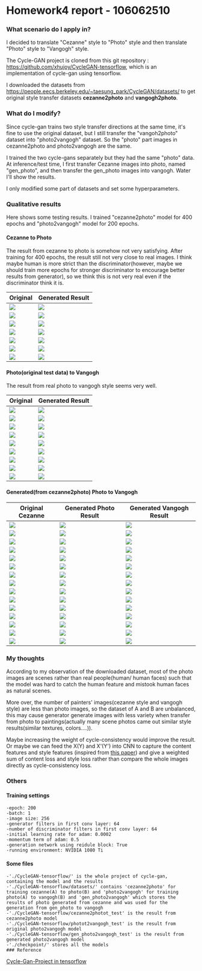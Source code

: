 # Homework4 report  - 106062510
### What scenario do I apply in?
I decided to translate "Cezanne" style to "Photo" style and then translate "Photo" style to "Vangogh" style.

The Cycle-GAN project is cloned from this git repository : https://github.com/xhujoy/CycleGAN-tensorflow, which is an implementation of cycle-gan using tensorflow.

I downloaded the datasets from https://people.eecs.berkeley.edu/~taesung_park/CycleGAN/datasets/ to get original style transfer datasets <b>cezanne2photo</b> and <b>vangogh2photo</b>. 
### What do I modify? 
Since cycle-gan trains two style transfer directions at the same time, it's fine to use the original dataset, but I still transfer the "vangoh2photo" dataset into "photo2vangogh" dataset. So the "photo" part images in cezanne2photo and photo2vangogh are the same.

I trained the two cycle-gans separately but they had the same "photo" data. At inference/test time, I first transfer Cezanne images into photo, named "gen_photo", and then transfer the gen_photo images into vangogh. Water I'll show the results.

I only modified some part of datasets and set some hyperparameters.
### Qualitative results
Here shows some testing results. I trained "cezanne2photo" model for 400 epochs and "photo2vangogh" model for 200 epochs.

#### Cezanne to Photo
The result from cezanne to photo is somehow not very satisfying. After training for 400 epochs, the result still not very close to real images. I think maybe human is more strict than the discriminator(however, maybe we should train more epochs for stronger discriminator to encourage better results from generator), so we think this is not very real even if the discriminator think it is.


Original | Generated Result
----------|----------
<img src='./CycleGAN-tensorflow/datasets/cezanne2photo/testA/00420.jpg'> | <img src='./CycleGAN-tensorflow/cezanne2photo_test/AtoB_00420.jpg'>
<img src='./CycleGAN-tensorflow/datasets/cezanne2photo/testA/00110.jpg'> | <img src='./CycleGAN-tensorflow/cezanne2photo_test/AtoB_00110.jpg'>
<img src='./CycleGAN-tensorflow/datasets/cezanne2photo/testA/00100.jpg'> | <img src='./CycleGAN-tensorflow/cezanne2photo_test/AtoB_00100.jpg'>
<img src='./CycleGAN-tensorflow/datasets/cezanne2photo/testA/00410.jpg'> | <img src='./CycleGAN-tensorflow/cezanne2photo_test/AtoB_00410.jpg'>
<img src='./CycleGAN-tensorflow/datasets/cezanne2photo/testA/00370.jpg'> | <img src='./CycleGAN-tensorflow/cezanne2photo_test/AtoB_00370.jpg'>
<img src='./CycleGAN-tensorflow/datasets/cezanne2photo/testA/00280.jpg'> | <img src='./CycleGAN-tensorflow/cezanne2photo_test/AtoB_00280.jpg'>
<img src='./CycleGAN-tensorflow/datasets/cezanne2photo/testA/00540.jpg'> | <img src='./CycleGAN-tensorflow/cezanne2photo_test/AtoB_00540.jpg'>
#### Photo(original test data) to Vangogh
The result from real photo to vangogh style seems very well.

Original | Generated Result
----------|----------
<img src='./CycleGAN-tensorflow/datasets/photo2vangogh/testA/2014-12-20 07-28-35.jpg'> | <img src='./CycleGAN-tensorflow/photo2vangogh_test/AtoB_2014-12-20 07-28-35.jpg'>
<img src='./CycleGAN-tensorflow/datasets/photo2vangogh/testA/2014-08-12 02-21-03.jpg'> | <img src='./CycleGAN-tensorflow/photo2vangogh_test/AtoB_2014-08-12 02-21-03.jpg'>
<img src='./CycleGAN-tensorflow/datasets/photo2vangogh/testA/2014-12-10 18-20-49.jpg'> | <img src='./CycleGAN-tensorflow/photo2vangogh_test/AtoB_2014-12-10 18-20-49.jpg'>
<img src='./CycleGAN-tensorflow/datasets/photo2vangogh/testA/2015-04-20 09-43-57.jpg'> | <img src='./CycleGAN-tensorflow/photo2vangogh_test/AtoB_2015-04-20 09-43-57.jpg'>
<img src='./CycleGAN-tensorflow/datasets/photo2vangogh/testA/2014-08-15 16-31-35.jpg'> | <img src='./CycleGAN-tensorflow/photo2vangogh_test/AtoB_2014-08-15 16-31-35.jpg'>
<img src='./CycleGAN-tensorflow/datasets/photo2vangogh/testA/2014-10-22 09-03-34.jpg'> | <img src='./CycleGAN-tensorflow/photo2vangogh_test/AtoB_2014-10-22 09-03-34.jpg'>
<img src='./CycleGAN-tensorflow/datasets/photo2vangogh/testA/2014-12-07 05-00-46.jpg'> | <img src='./CycleGAN-tensorflow/photo2vangogh_test/AtoB_2014-12-07 05-00-46.jpg'>
<img src='./CycleGAN-tensorflow/datasets/photo2vangogh/testA/2014-10-14 01-24-38.jpg'> | <img src='./CycleGAN-tensorflow/photo2vangogh_test/AtoB_2014-10-14 01-24-38.jpg'>
<img src='./CycleGAN-tensorflow/datasets/photo2vangogh/testA/2014-09-08 05-05-44.jpg'> | <img src='./CycleGAN-tensorflow/photo2vangogh_test/AtoB_2014-09-08 05-05-44.jpg'>

#### Generated(from cezanne2photo) Photo to Vangogh
Original Cezanne | Generated Photo Result | Generated Vangogh Result
----------|----------|------------
<img src='./CycleGAN-tensorflow/datasets/cezanne2photo/testA/00570.jpg'> | <img src='./CycleGAN-tensorflow/datasets/gen_photo2vangogh/testA/AtoB_00570.jpg'> | <img src='./CycleGAN-tensorflow/gen_photo2vangogh_test/AtoB_AtoB_00570.jpg'>
<img src='./CycleGAN-tensorflow/datasets/cezanne2photo/testA/00360.jpg'> | <img src='./CycleGAN-tensorflow/datasets/gen_photo2vangogh/testA/AtoB_00360.jpg'> | <img src='./CycleGAN-tensorflow/gen_photo2vangogh_test/AtoB_AtoB_00360.jpg'>
<img src='./CycleGAN-tensorflow/datasets/cezanne2photo/testA/00560.jpg'> | <img src='./CycleGAN-tensorflow/datasets/gen_photo2vangogh/testA/AtoB_00560.jpg'> | <img src='./CycleGAN-tensorflow/gen_photo2vangogh_test/AtoB_AtoB_00560.jpg'>
<img src='./CycleGAN-tensorflow/datasets/cezanne2photo/testA/00420.jpg'> | <img src='./CycleGAN-tensorflow/datasets/gen_photo2vangogh/testA/AtoB_00420.jpg'> | <img src='./CycleGAN-tensorflow/gen_photo2vangogh_test/AtoB_AtoB_00420.jpg'>
<img src='./CycleGAN-tensorflow/datasets/cezanne2photo/testA/00110.jpg'> | <img src='./CycleGAN-tensorflow/datasets/gen_photo2vangogh/testA/AtoB_00110.jpg'> | <img src='./CycleGAN-tensorflow/gen_photo2vangogh_test/AtoB_AtoB_00110.jpg'>
<img src='./CycleGAN-tensorflow/datasets/cezanne2photo/testA/00100.jpg'> | <img src='./CycleGAN-tensorflow/datasets/gen_photo2vangogh/testA/AtoB_00100.jpg'> | <img src='./CycleGAN-tensorflow/gen_photo2vangogh_test/AtoB_AtoB_00100.jpg'>
<img src='./CycleGAN-tensorflow/datasets/cezanne2photo/testA/00370.jpg'> | <img src='./CycleGAN-tensorflow/datasets/gen_photo2vangogh/testA/AtoB_00370.jpg'> | <img src='./CycleGAN-tensorflow/gen_photo2vangogh_test/AtoB_AtoB_00370.jpg'>
<img src='./CycleGAN-tensorflow/datasets/cezanne2photo/testA/00280.jpg'> | <img src='./CycleGAN-tensorflow/datasets/gen_photo2vangogh/testA/AtoB_00280.jpg'> | <img src='./CycleGAN-tensorflow/gen_photo2vangogh_test/AtoB_AtoB_00280.jpg'>
<img src='./CycleGAN-tensorflow/datasets/cezanne2photo/testA/00250.jpg'> | <img src='./CycleGAN-tensorflow/datasets/gen_photo2vangogh/testA/AtoB_00250.jpg'> | <img src='./CycleGAN-tensorflow/gen_photo2vangogh_test/AtoB_AtoB_00250.jpg'>
<img src='./CycleGAN-tensorflow/datasets/cezanne2photo/testA/00540.jpg'> | <img src='./CycleGAN-tensorflow/datasets/gen_photo2vangogh/testA/AtoB_00540.jpg'> | <img src='./CycleGAN-tensorflow/gen_photo2vangogh_test/AtoB_AtoB_00540.jpg'>
<img src='./CycleGAN-tensorflow/datasets/cezanne2photo/testA/00310.jpg'> | <img src='./CycleGAN-tensorflow/datasets/gen_photo2vangogh/testA/AtoB_00310.jpg'> | <img src='./CycleGAN-tensorflow/gen_photo2vangogh_test/AtoB_AtoB_00310.jpg'>
<img src='./CycleGAN-tensorflow/datasets/cezanne2photo/testA/00600.jpg'> | <img src='./CycleGAN-tensorflow/datasets/gen_photo2vangogh/testA/AtoB_00600.jpg'> | <img src='./CycleGAN-tensorflow/gen_photo2vangogh_test/AtoB_AtoB_00600.jpg'>
<img src='./CycleGAN-tensorflow/datasets/cezanne2photo/testA/00220.jpg'> | <img src='./CycleGAN-tensorflow/datasets/gen_photo2vangogh/testA/AtoB_00220.jpg'> | <img src='./CycleGAN-tensorflow/gen_photo2vangogh_test/AtoB_AtoB_00220.jpg'>
<img src='./CycleGAN-tensorflow/datasets/cezanne2photo/testA/00320.jpg'> | <img src='./CycleGAN-tensorflow/datasets/gen_photo2vangogh/testA/AtoB_00320.jpg'> | <img src='./CycleGAN-tensorflow/gen_photo2vangogh_test/AtoB_AtoB_00320.jpg'>
<img src='./CycleGAN-tensorflow/datasets/cezanne2photo/testA/00190.jpg'> | <img src='./CycleGAN-tensorflow/datasets/gen_photo2vangogh/testA/AtoB_00190.jpg'> | <img src='./CycleGAN-tensorflow/gen_photo2vangogh_test/AtoB_AtoB_00190.jpg'>
### My thoughts
According to my observation of the downloaded dataset, most of the photo images are scenes rather than real people(human/ human faces) such that the model was hard to catch the human feature and mistook human faces as natural scenes.

More over, the number of painters' images(cezanne style and vangogh style) are less than photo images, so the dataset of A and B are unbalanced, this may cause generator generate images with less variety when transfer from photo to paintings(actually many scene photos came out similar style results(similar textures, colors....)).

Maybe increasing the weight of cycle-consistency would improve the result. Or maybe we can feed the X(Y) and X'(Y') into CNN to capture the content features and style features (inspired from [this paper](https://arxiv.org/abs/1508.06576)) and give a weighted sum of content loss and style loss rather than compare the whole images directly as cycle-consistency loss.
### Others
#### Training settings
    -epoch: 200
    -batch: 1
    -image size: 256
    -generator filters in first conv layer: 64
    -number of discriminator filters in first conv layer: 64
    -initial learning rate for adam: 0.0002
    -momentum term of adam: 0.5
    -generation network using reidule block: True
    -running environment: NVIDIA 1080 Ti 
#### Some files
    -'./CycleGAN-tensorflow/' is the whole project of cycle-gan, containing the model and the results
    -'./CycleGAN-tensorflow/datasets/' contains 'cezanne2photo' for training cezanne(A) to photo(B) and 'photo2vangogh' for training photo(A) to vangogh(B) and 'gen_photo2vangogh' which stores the results of photo generated from cezanne and was used for the generation from gen_photo to vangogh
    -'./CycleGAN-tensorflow/cezanne2photot_test' is the result from cezanne2photo model
    -'./CycleGAN-tensorflow/photot2vangogh_test' is the result from original photo2vangogh model
    -'./CycleGAN-tensorflow/gen_photo2vangogh_test' is the result from generated photo2vangogh model
    -'./checkpoint/' stores all the models
    ### Reference
[Cycle-Gan-Project in tensorflow](https://github.com/xhujoy/CycleGAN-tensorflow)
